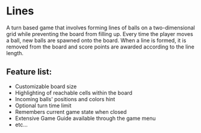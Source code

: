 # Lines #

A turn based game that involves forming lines of balls on a two-dimensional grid while preventing the board from filling up. Every time the player moves a ball, new balls are spawned onto the board. When a line is formed, it is removed from the board and score points are awarded according to the line length.

## Feature list: ##

* Customizable board size
* Highlighting of reachable cells within the board
* Incoming balls' positions and colors hint
* Optional turn time limit
* Remembers current game state when closed
* Extensive Game Guide available through the game menu
* etc...
